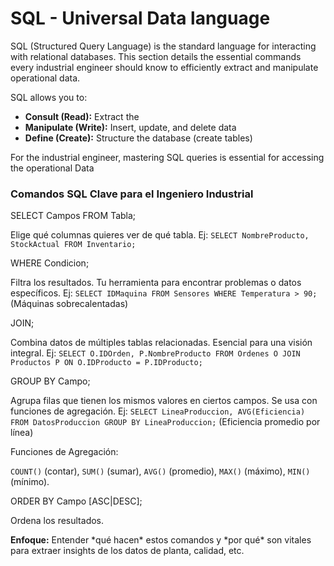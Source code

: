 # SQL - Universal Data language

SQL (Structured Query Language) is the standard language for interacting with relational databases. This section details the essential commands every industrial engineer should know to efficiently extract and manipulate operational data.

SQL allows you to:

* **Consult (Read):** Extract the
* **Manipulate (Write):** Insert, update, and delete data
* **Define (Create):** Structure the database (create tables)

For the industrial engineer, mastering SQL queries is essential for accessing the operational Data

### Comandos SQL Clave para el Ingeniero Industrial

SELECT Campos FROM Tabla;

Elige qué columnas quieres ver de qué tabla. Ej: `SELECT NombreProducto, StockActual FROM Inventario;`

WHERE Condicion;

Filtra los resultados. Tu herramienta para encontrar problemas o datos específicos. Ej: `SELECT IDMaquina FROM Sensores WHERE Temperatura > 90;` (Máquinas sobrecalentadas)

JOIN;

Combina datos de múltiples tablas relacionadas. Esencial para una visión integral. Ej: `SELECT O.IDOrden, P.NombreProducto FROM Ordenes O JOIN Productos P ON O.IDProducto = P.IDProducto;`

GROUP BY Campo;

Agrupa filas que tienen los mismos valores en ciertos campos. Se usa con funciones de agregación. Ej: `SELECT LineaProduccion, AVG(Eficiencia) FROM DatosProduccion GROUP BY LineaProduccion;` (Eficiencia promedio por línea)

Funciones de Agregación:

`COUNT()` (contar), `SUM()` (sumar), `AVG()` (promedio), `MAX()` (máximo), `MIN()` (mínimo).

ORDER BY Campo \[ASC|DESC];

Ordena los resultados.

**Enfoque:** Entender \*qué hacen\* estos comandos y \*por qué\* son vitales para extraer insights de los datos de planta, calidad, etc.
